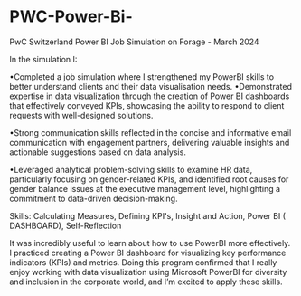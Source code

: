 # PWC-Power-Bi-
PwC Switzerland Power BI Job Simulation on Forage - March 2024

In the simulation I:

•Completed a job simulation where I strengthened my PowerBI skills to better understand clients and their data visualisation needs.
•Demonstrated expertise in data visualization through the creation of Power BI dashboards that effectively conveyed KPIs, showcasing the ability to respond to client requests with well-designed solutions.

•Strong communication skills reflected in the concise and informative email communication with engagement partners, delivering valuable insights and actionable suggestions based on data analysis.

•Leveraged analytical problem-solving skills to examine HR data, particularly focusing on gender-related KPIs, and identified root causes for gender balance issues at the executive management level, highlighting a commitment to data-driven decision-making.

Skills:
Calculating Measures,
Defining KPI's,
Insight and Action, 
Power BI ( DASHBOARD), 
Self-Reflection

It was incredibly useful to learn about how to use PowerBI more effectively.
I practiced creating a Power BI dashboard for visualizing key performance indicators (KPIs) and metrics.
Doing this program confirmed that I really enjoy working with data visualization using Microsoft PowerBI for diversity and inclusion in the corporate world, and I’m excited to apply these skills.
